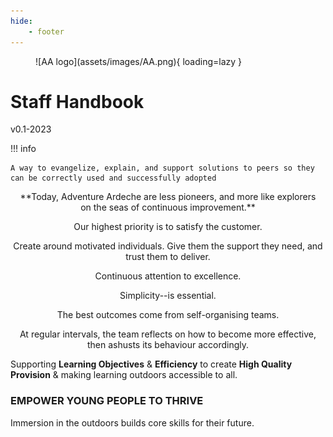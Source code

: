 ```yaml
---
hide:
    - footer
---
```


<figure markdown>
![AA logo](assets/images/AA.png){ loading=lazy }
</figure>

# Staff Handbook

v0.1-2023

!!! info

    A way to evangelize, explain, and support solutions to peers so they can be correctly used and successfully adopted

<div style="text-align:center">
**Today, Adventure Ardeche are less pioneers, and more like explorers on the seas of continuous improvement.** <br>

Our highest priority is to satisfy the customer.<br>

Create around motivated individuals. Give them the support they need, and trust them to deliver.<br>

Continuous attention to excellence.<br>

Simplicity--is essential.<br>

The best outcomes come from self-organising teams.<br>

At regular intervals, the team reflects on how to become more effective, then ashusts its behaviour accordingly.
</div>

Supporting **Learning Objectives** & **Efficiency** to create **High Quality Provision** & making learning outdoors accessible to all.

### EMPOWER YOUNG PEOPLE TO THRIVE

Immersion in the outdoors builds core skills for their future.
